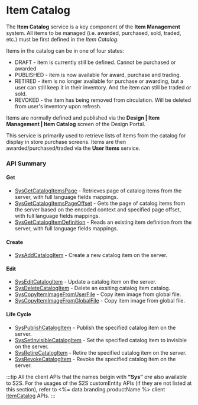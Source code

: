 # Item Catalog


The **Item Catalog** service is a key component of the **Item Management** system.
All items to be managed (i.e. awarded, purchased, sold, traded, etc.) must be first defined in the *Item Catalog*.

Items in the catalog can be in one of four states:

* DRAFT - item is currently still be defined. Cannot be purchased or awarded
* PUBLISHED - item is now available for award, purchase and trading.
* RETIRED - item is no longer available for purchase or awarding, but a user can still keep it in their inventory. And the item can still be traded or sold.
* REVOKED - the item has being removed from circulation. Will be deleted from user's inventory upon refresh.

Items are normally defined and published via the **Design | Item Management | Item Catalog** screen of the Design Portal.

This service is primarily used to retrieve lists of items from the catalog for display in store purchase screens. Items are then awarded/purchased/traded via the **User Items** service.

### API Summary

#### Get
* [SysGetCatalogItemsPage](/api/s2s/itemcatalog/sysgetcatalogitemspage) - Retrieves page of catalog items from the server, with full language fields mappings.
* [SysGetCatalogItemsPageOffset](/api/s2s/itemcatalog/sysgetcatalogitemspageoffset) - Gets the page of catalog items from the server based on the encoded context and specified page offset, with full language fields mappings.
* [SysGetCatalogItemDefinition](/api/s2s/itemcatalog/sysgetcatalogitemdefinition) - Reads an existing item definition from the server, with full language fields mappings.

#### Create
* [SysAddCatalogItem](/api/s2s/itemcatalog/sysaddcatalogitem) - Create a new catalog item on the server.

#### Edit
* [SysEditCatalogItem](/api/s2s/itemcatalog/syseditcatalogitem) - Update a catalog item on the server.
* [SysDeleteCatalogItem](/api/capi/itemcatalog/sysdeletecatalogitem) - Delete an exsiting catalog item catalog.
* [SysCopyItemImageFromUserFile](/api/capi/itemcatalog/syscopyitemimagefromuserfile) - Copy item image from global file.
* [SysCopyItemImageFromGlobalFile](/api/capi/itemcatalog/syscopyitemimagefromglobalfile) - Copy item image from global file.

#### Life Cycle
* [SysPublishCatalogItem](/api/s2s/itemcatalog/syspublishcatalogitem) - Publish the specified catalog item on the server.
* [SysSetInvisibleCatalogItem](/api/s2s/itemcatalog/syssetinvisiblecatalogitem) - Set the specified catalog item to invisible on the server.
* [SysRetireCatalogItem](/api/s2s/itemcatalog/sysretirecatalogitem) - Retire the specified catalog item on the server.
* [SysRevokeCatalogItem](/api/s2s/itemcatalog/sysrevokecatalogitem) - Revoke the specified catalog item on the server.

:::tip
All the client APIs that the names beigin with <strong>"Sys"</strong> <em>are</em> also available to S2S. 
For the usages of the S2S customEntity APIs (if they are not listed at this section),
refer to <%= data.branding.productName %> client [itemCatalog](/api/capi/itemcatalog) APIs.
:::

<DocCardList />